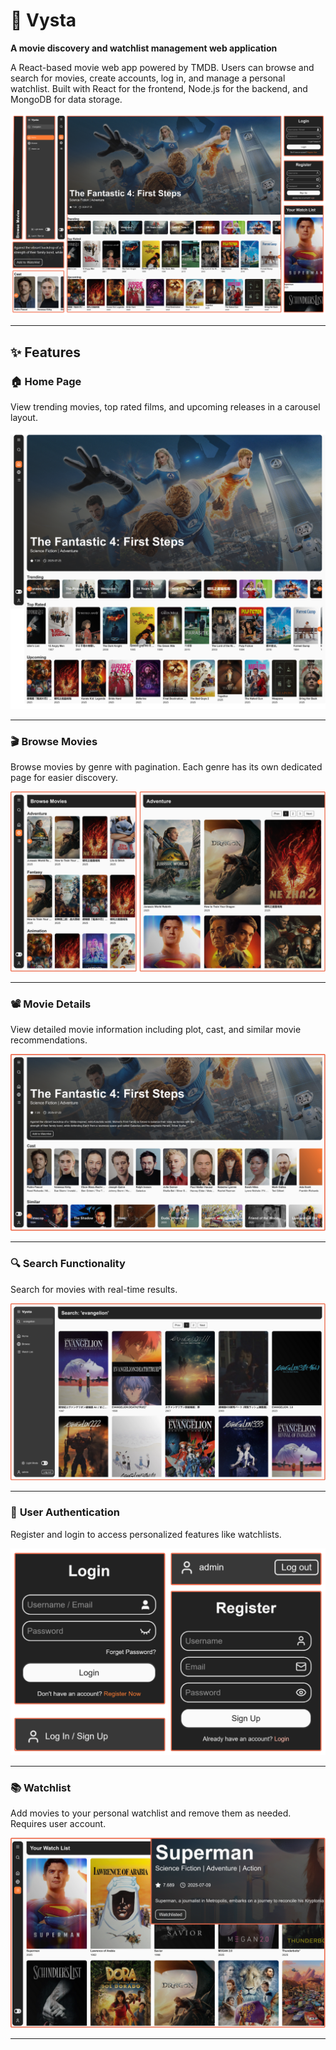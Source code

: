 # 🍿 Vysta

**A movie discovery and watchlist management web application**

A React-based movie web app powered by TMDB. Users can browse and search for movies, create accounts, log in, and manage a personal watchlist. Built with React for the frontend, Node.js for the backend, and MongoDB for data storage.

![Vysta Overview](img/collage.png)

---

## ✨ Features

### 🏠 **Home Page**
View trending movies, top rated films, and upcoming releases in a carousel layout.

![Home Page Screenshot](img/home.png)

---

### 🎬 **Browse Movies**
Browse movies by genre with pagination. Each genre has its own dedicated page for easier discovery.

![Browse Page Screenshot](img/browse.png)

---

### 📽️ **Movie Details**
View detailed movie information including plot, cast, and similar movie recommendations.

![Movie Information Screenshot](img/movie_info.png)

---

### 🔍 **Search Functionality**
Search for movies with real-time results.

![Search Feature Screenshot](img/search.png)

---

### 🔐 **User Authentication**
Register and login to access personalized features like watchlists.

![Authentication Screenshot](img/auth.png)

---

### 📚 **Watchlist**
Add movies to your personal watchlist and remove them as needed. Requires user account.

![Watchlist Screenshot](img/watchlist.png)

---

